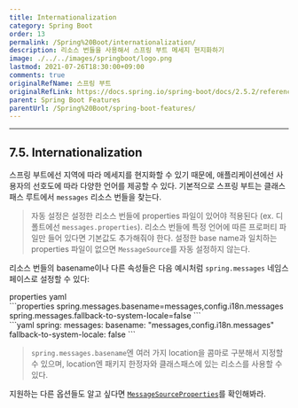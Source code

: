 ```yaml
---
title: Internationalization
category: Spring Boot
order: 13
permalink: /Spring%20Boot/internationalization/
description: 리소스 번들을 사용해서 스프링 부트 메세지 현지화하기
image: ./../../images/springboot/logo.png
lastmod: 2021-07-26T18:30:00+09:00
comments: true
originalRefName: 스프링 부트
originalRefLink: https://docs.spring.io/spring-boot/docs/2.5.2/reference/htmlsingle/#features.internationalization
parent: Spring Boot Features
parentUrl: /Spring%20Boot/spring-boot-features/
---
```

<script>defaultLanguages = ['properties']</script>

---

## 7.5. Internationalization

스프링 부트에선 지역에 따라 메세지를 현지화할 수 있기 때문에, 애플리케이션에선 사용자의 선호도에 따라 다양한 언어를 제공할 수 있다. 기본적으로 스프링 부트는 클래스패스 루트에서 `messages` 리소스 번들을 찾는다.

> 자동 설정은 설정한 리소스 번들에 properties 파일이 있어야 적용된다 (ex. 디폴트에선 `messages.properties`). 리소스 번들에 특정 언어에 따른 프로퍼티 파일만 들어 있다면 기본값도 추가해줘야 한다. 설정한 base name과 일치하는 properties 파일이 없으면 `MessageSource`를 자동 설정하지 않는다.

리소스 번들의 basename이나 다른 속성들은 다음 예시처럼 `spring.messages` 네임스페이스로 설정할 수 있다:

<div class="switch-language-wrapper properties yaml">
<span class="switch-language properties">properties</span>
<span class="switch-language yaml">yaml</span>
</div>
<div class="language-only-for-properties properties yaml"></div>
```properties
spring.messages.basename=messages,config.i18n.messages
spring.messages.fallback-to-system-locale=false
```
<div class="language-only-for-yaml properties yaml"></div>
```yaml
spring:
  messages:
    basename: "messages,config.i18n.messages"
    fallback-to-system-locale: false
```

> `spring.messages.basename`엔 여러 가지 location을 콤마로 구분해서 지정할 수 있으며, location엔 패키지 한정자와 클래스패스에 있는 리소스를 사용할 수 있다.

지원하는 다른 옵션들도 알고 싶다면 [`MessageSourceProperties`](https://github.com/spring-projects/spring-boot/tree/v2.5.2/spring-boot-project/spring-boot-autoconfigure/src/main/java/org/springframework/boot/autoconfigure/context/MessageSourceProperties.java)를 확인해봐라.